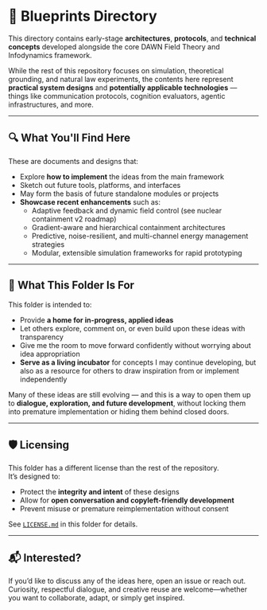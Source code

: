 # 🧠 Blueprints Directory

This directory contains early-stage **architectures**, **protocols**, and **technical concepts** developed alongside the core DAWN Field Theory and Infodynamics framework.

While the rest of this repository focuses on simulation, theoretical grounding, and natural law experiments, the contents here represent **practical system designs** and **potentially applicable technologies** — things like communication protocols, cognition evaluators, agentic infrastructures, and more.

---

## 🔍 What You'll Find Here

These are documents and designs that:
- Explore **how to implement** the ideas from the main framework
- Sketch out future tools, platforms, and interfaces
- May form the basis of future standalone modules or projects
- **Showcase recent enhancements** such as:
  - Adaptive feedback and dynamic field control (see nuclear containment v2 roadmap)
  - Gradient-aware and hierarchical containment architectures
  - Predictive, noise-resilient, and multi-channel energy management strategies
  - Modular, extensible simulation frameworks for rapid prototyping

---

## 🚧 What This Folder Is For

This folder is intended to:
- Provide **a home for in-progress, applied ideas**
- Let others explore, comment on, or even build upon these ideas with transparency
- Give me the room to move forward confidently without worrying about idea appropriation
- **Serve as a living incubator** for concepts I may continue developing, but also as a resource for others to draw inspiration from or implement independently

Many of these ideas are still evolving — and this is a way to open them up to **dialogue, exploration, and future development**, without locking them into premature implementation or hiding them behind closed doors.

---

## 🛡️ Licensing

This folder has a different license than the rest of the repository.  
It’s designed to:
- Protect the **integrity and intent** of these designs
- Allow for **open conversation and copyleft-friendly development**
- Prevent misuse or premature reimplementation without consent

See [`LICENSE.md`](./LICENSE.md) in this folder for details.

---

## 📬 Interested?

If you’d like to discuss any of the ideas here, open an issue or reach out.  
Curiosity, respectful dialogue, and creative reuse are welcome—whether you want to collaborate, adapt, or simply get inspired.